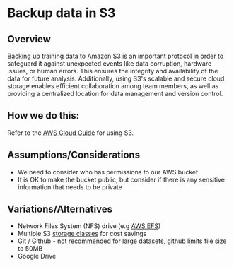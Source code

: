 # Backup data in S3

## Overview

Backing up training data to Amazon S3 is an important protocol in order to safeguard it against unexpected events like data corruption, hardware issues, or human errors. This ensures the integrity and availability of the data for future analysis. Additionally, using S3's scalable and secure cloud storage enables efficient collaboration among team members, as well as providing a centralized location for data management and version control.

## How we do this:

Refer to the [AWS Cloud Guide](https://github.com/CodesmithLLC/aws-cloud-guides) for using S3. 

## Assumptions/Considerations

- We need to consider who has permissions to our AWS bucket
- It is OK to make the bucket public, but consider if there is any sensitive information that needs to be private


## Variations/Alternatives

- Network Files System (NFS) drive (e.g [AWS EFS](https://aws.amazon.com/efs/))
- Multiple S3 [storage classes](https://aws.amazon.com/s3/storage-classes/) for cost savings
- Git / Github - not recommended for large datasets, github limits file size to 50MB
- Google Drive
